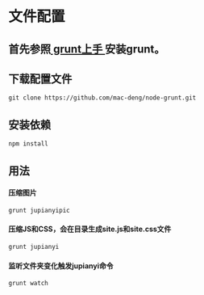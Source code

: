 # 文件配置
## 首先参照[ grunt上手 ](http://mac-deng.github.com/2013/02/18/grunt/)安装grunt。
## 下载配置文件
	git clone https://github.com/mac-deng/node-grunt.git
## 安装依赖
	npm install 
## 用法

#### 压缩图片
	grunt jupianyipic
#### 压缩JS和CSS，会在目录生成site.js和site.css文件
	grunt jupianyi
#### 监听文件夹变化触发jupianyi命令
	grunt watch

